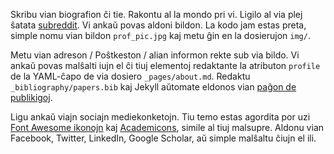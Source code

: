 Skribu vian biografion ĉi tie. Rakontu al la mondo pri vi. Ligilo al via plej ŝatata [subreddit](http://reddit.com). Vi ankaŭ povas aldoni bildon. La kodo jam estas preta, simple nomu vian bildon `prof_pic.jpg` kaj metu ĝin en la dosierujon `img/`.

Metu vian adreson / Poŝtkeston / alian informon rekte sub via bildo. Vi ankaŭ povas malŝalti iujn el ĉi tiuj elementoj redaktante la atributon `profile` de la YAML-ĉapo de via dosiero `_pages/about.md`. Redaktu `_bibliography/papers.bib` kaj Jekyll aŭtomate eldonos vian [paĝon de publikigoj](/al-folio/publications/).

Ligu ankaŭ viajn sociajn mediekonketojn. Tiu temo estas agordita por uzi [Font Awesome ikonojn](http://fortawesome.github.io/Font-Awesome/) kaj [Academicons](https://jpswalsh.github.io/academicons/), simile al tiuj malsupre. Aldonu vian Facebook, Twitter, LinkedIn, Google Scholar, aŭ simple malŝaltu ĉiujn el ili.
